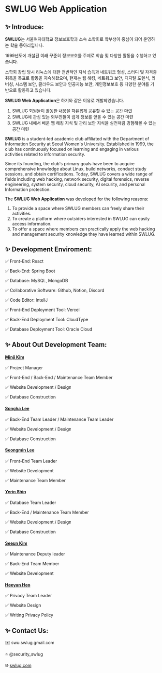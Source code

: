 # SWLUG Web Application



## ✨ Introduce:



**SWLUG**는 서울여자대학교 정보보호학과 소속 소학회로 학부생이 중심이 되어 운영하는 학술 동아리입니다.

1999년도에 개설된 이래 꾸준히 정보보호를 주제로 학습 및 다양한 활동을 수행하고 있습니다.

소학회 창립 당시 리눅스에 대한 전반적인 지식 습득과 네트워크 형성, 스터디 및 자격증 취득을 목표로 활동을 지속해왔으며, 현재는 웹 해킹, 네트워크 보안, 디지털 포렌식, 리버싱, 시스템 보안, 클라우드 보안과 인공지능 보안, 개인정보보호 등 다양한 분야를 기반으로 활동하고 있습니다.


**SWLUG Web Application**은 하기와 같은 이유로 개발되었습니다.

1. SWLUG 회원들이 활동한 내용을 자유롭게 공유할 수 있는 공간 마련
2. SWLUG에 관심 있는 외부인들이 쉽게 정보를 얻을 수 있는 공간 마련
3. SWLUG 내에서 배운 웹 해킹 지식 및 관리 보안 지식을 실전처럼 경험해볼 수 있는 공간 마련

**SWLUG** is a student-led academic club affiliated with the Department of Information Security at Seoul Women's University. Established in 1999, the club has continuously focused on learning and engaging in various activities related to information security.

Since its founding, the club's primary goals have been to acquire comprehensive knowledge about Linux, build networks, conduct study sessions, and obtain certifications. Today, SWLUG covers a wide range of fields including web hacking, network security, digital forensics, reverse engineering, system security, cloud security, AI security, and personal Information protection.

The **SWLUG Web Application** was developed for the following reasons:

1. To provide a space where SWLUG members can freely share their activities.
2. To create a platform where outsiders interested in SWLUG can easily access information.
3. To offer a space where members can practically apply the web hacking and management security knowledge they have learned within SWLUG.

## ✨ Development Enviroment:



✅ Front-End: React

✅ Back-End: Spring Boot

✅ Database: MySQL, MongoDB

✅ Collaborative Software: Github, Notion, Discord

✅ Code Editor: IntellJ

✅ Front-End Deployment Tool: Vercel

✅ Back-End Deployment Tool: CloudType

✅ Database Deployment Tool: Oracle Cloud

## ✨ About Out Development Team:



#### [Minji Kim](https://github.com/mnzy412) 

✅ Project Manager

✅ Front-End / Back-End / Maintenance Team Member

✅ Website Development / Design

✅ Database Construction

#### [Songha Lee](https://github.com/Lee-Song-Ha)

✅ Back-End Team Leader / Maintenance Team Leader

✅ Website Development / Design

✅ Database Construction

#### [Seongmin Lee](https://github.com/ssungg)

✅ Front-End Team Leader

✅ Website Development

✅ Maintenance  Team Member

#### [Yerin Shin](https://github.com/YEERRIn)

✅ Database Team Leader

✅ Back-End / Maintenance Team Member

✅ Website Development / Design

✅ Database Construction

#### [Seeun Kim](https://github.com/tigerdemon5)

✅ Maintenance Deputy leader

✅ Back-End Team Member

✅ Website Development

#### [Heeyun Heo](https://github.com/PBLwebScanner/SWU_CANNER#heeyun-heo)

✅ Privacy Team Leader

✅ Website Design

✅ Writing Privacy Policy

## ✨ Contact Us:



✉️ swu.swlug.gmail.com

⭐️ @security_swlug

🌐 [swlug.com](http://www.swlug.com)
